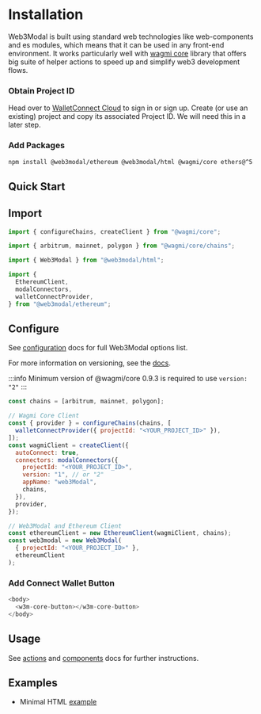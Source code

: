 # Installation

Web3Modal is built using standard web technologies like web-components and es modules, which means that it can be used in any front-end environment. It works particularly well with [wagmi core](https://wagmi.sh/) library that offers big suite of helper actions to speed up and simplify web3 development flows.

### Obtain Project ID

Head over to [WalletConnect Cloud](https://cloud.walletconnect.com/) to sign in or sign up. Create (or use an existing) project and copy its associated Project ID. We will need this in a later step.

### Add Packages

```bash npm2yarn
npm install @web3modal/ethereum @web3modal/html @wagmi/core ethers@^5
```

## Quick Start

## Import

```js
import { configureChains, createClient } from "@wagmi/core";

import { arbitrum, mainnet, polygon } from "@wagmi/core/chains";

import { Web3Modal } from "@web3modal/html";

import {
  EthereumClient,
  modalConnectors,
  walletConnectProvider,
} from "@web3modal/ethereum";
```

## Configure

See [configuration](../configuration.md) docs for full Web3Modal options list.

For more information on versioning, see the [docs](../about.md/#versioning).

:::info
Minimum version of @wagmi/core 0.9.3 is required to use `version: "2"`
:::

```js
const chains = [arbitrum, mainnet, polygon];

// Wagmi Core Client
const { provider } = configureChains(chains, [
  walletConnectProvider({ projectId: "<YOUR_PROJECT_ID>" }),
]);
const wagmiClient = createClient({
  autoConnect: true,
  connectors: modalConnectors({
    projectId: "<YOUR_PROJECT_ID>",
    version: "1", // or "2"
    appName: "web3Modal",
    chains,
  }),
  provider,
});

// Web3Modal and Ethereum Client
const ethereumClient = new EthereumClient(wagmiClient, chains);
const web3modal = new Web3Modal(
  { projectId: "<YOUR_PROJECT_ID>" },
  ethereumClient
);
```

### Add Connect Wallet Button

```js
<body>
  <w3m-core-button></w3m-core-button>
</body>
```

## Usage

See [actions](./actions.md) and [components](components.md) docs for further instructions.

## Examples

- Minimal HTML [example](https://github.com/WalletConnect/web3modal/tree/V2/examples/html)
